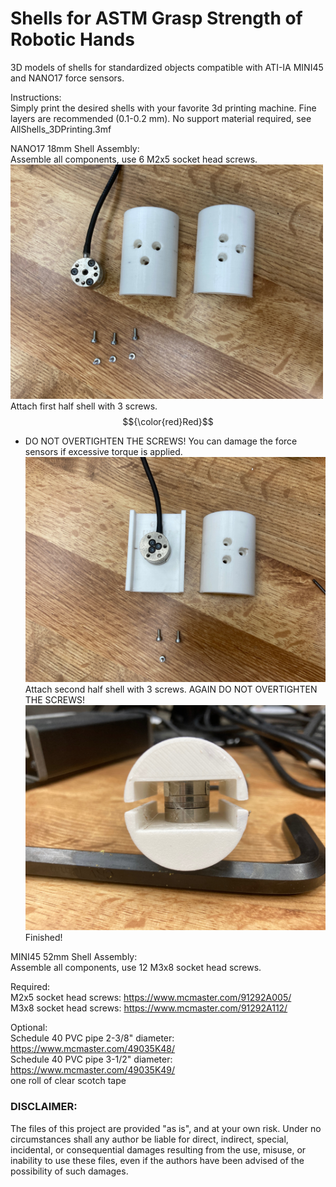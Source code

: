 # Shells for ASTM Grasp Strength of Robotic Hands
3D models of shells for standardized objects compatible with ATI-IA MINI45 and NANO17 force sensors.

Instructions:<br>
Simply print the desired shells with your favorite 3d printing machine. Fine layers are recommended (0.1-0.2 mm). No support material required, see AllShells_3DPrinting.3mf

NANO17 18mm Shell Assembly:<br>
Assemble all components, use 6 M2x5 socket head screws.<br>
<img src="Pictures/NANO17_Assembly01.jpg" width="500"><br>
Attach first half shell with 3 screws. $${\color{red}Red}$$
- DO NOT OVERTIGHTEN THE SCREWS! You can damage the force sensors if excessive torque is applied.<br>
<img src="Pictures/NANO17_Assembly02.jpg" width="500"><br>
Attach second half shell with 3 screws. AGAIN DO NOT OVERTIGHTEN THE SCREWS!<br>
<img src="Pictures/NANO17_Assembly03.jpg" width="500"><br>
Finished!<br>

MINI45 52mm Shell Assembly:<br>
Assemble all components, use 12 M3x8 socket head screws.<br>






Required:<br>
M2x5 socket head screws: https://www.mcmaster.com/91292A005/<br>
M3x8 socket head screws: https://www.mcmaster.com/91292A112/

Optional:<br>
Schedule 40 PVC pipe 2-3/8" diameter: https://www.mcmaster.com/49035K48/<br>
Schedule 40 PVC pipe 3-1/2" diameter: https://www.mcmaster.com/49035K49/<br>
one roll of clear scotch tape 

###  DISCLAIMER:
The files of this project are provided "as is", and at your own risk. Under no circumstances shall any author be liable for direct, indirect, special, incidental, or consequential damages resulting from the use, misuse, or inability to use these files, even if the authors have been advised of the possibility of such damages.
